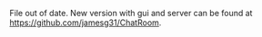 File out of date. New version with gui and server can be found at https://github.com/jamesg31/ChatRoom.
